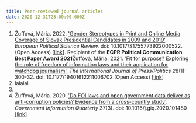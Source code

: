 ```yaml
---
title: Peer-reviewed journal articles
date: 2020-12-31T23:00:00.000Z
---
```

1. Žuffová, Mária. 2022. ['Gender Stereotypes in Print and Online Media Coverage of Slovak Presidential Candidates in 2009 and 2019﻿'](https://www.cambridge.org/core/journals/european-political-science-review/article/gender-stereotypes-in-print-and-online-media-coverage-of-slovak-presidential-candidates-in-2009-and-2019/049B1B5A9E896DD51198410CF7434217#article). *European Political Science Review.* doi: 10.1017/S1755773922000522. (Open Access) [[link](/assets/downloads/2021-Zuffova-IJPP.pdf)]. Recipient of the **ECPR Political Communication Best Paper Award 2021**Žuffová, Mária. 2021. ['Fit for purpose? Exploring the role of freedom of information laws and their application for watchdog journalism'.](https://journals.sagepub.com/doi/full/10.1177/19401612211006702) *The International Journal of Press/Politics 2*8(1): 300-32. doi: 10.1177/19401612211006702 (Open Access) [[link](/assets/downloads/2021-Zuffova-IJPP.pdf)]
2. l﻿alalal
3.
4. Žuffová, Mária. 2020. ['Do FOI laws and open government data deliver as anti-corruption policies? Evidence from a cross-country study'](https://www.sciencedirect.com/science/article/pii/S0740624X1930560X). *Government Information Quarterly* 37(3). doi: 10.1016/j.giq.2020.101480 [[link](/assets/downloads/zuffova_accepted_manuscript_GIQ.pdf)]